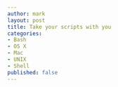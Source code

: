 ```yaml
---
author: mark
layout: post
title: Take your scripts with you
categories:
- Bash
- OS X
- Mac
- UNIX
- Shell
published: false
---
```

